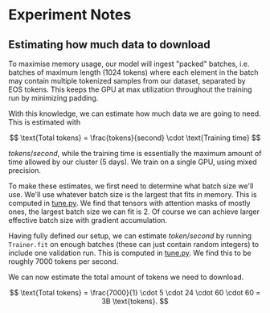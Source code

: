 # Experiment Notes

## Estimating how much data to download

To maximise memory usage, our model will ingest "packed" batches, i.e. batches
of maximum length (1024 tokens) where each element in the batch may contain
multiple tokenized samples from our dataset, separated by EOS tokens. This keeps
the GPU at max utilization throughout the training run by minimizing padding.

With this knowledge, we can estimate how much data we are going to need. This is
estimated with

$$
\text{Total tokens} = \frac{tokens}{second} \cdot
  \text{Training time}
$$

$tokens/second$, while the training time is essentially the maximum amount of
time allowed by our cluster (5 days). We train on a single GPU, using mixed
precision.

To make these estimates, we first need to determine what batch size we'll use.
We'll use whatever batch size is the largest that fits in memory. This is
computed in [tune.py](../claficle/run/tune.py). We find that tensors with
attention masks of mostly ones, the largest batch size we can fit is 2. Of
course we can achieve larger effective batch size with gradient accumulation.

Having fully defined our setup, we can estimate $token/second$ by running
`Trainer.fit` on enough batches (these can just contain random integers) to
include one validation run. This is computed in
[tune.py](../claficle/run/tune.py). We find this to be roughly 7000 tokens per
second.

We can now estimate the total amount of tokens we need to download.

$$
\text{Total tokens} =  \frac{7000}{1} \cdot 5 \cdot 24 \cdot 60 \cdot 60
                    = 3B \text{tokens}.
$$
